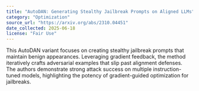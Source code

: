```yaml
---
title: "AutoDAN: Generating Stealthy Jailbreak Prompts on Aligned LLMs"
category: "Optimization"
source_url: "https://arxiv.org/abs/2310.04451"
date_collected: 2025-06-18
license: "Fair Use"
---
```

This AutoDAN variant focuses on creating stealthy jailbreak prompts that maintain benign appearances. Leveraging gradient feedback, the method iteratively crafts adversarial examples that slip past alignment defenses. The authors demonstrate strong attack success on multiple instruction-tuned models, highlighting the potency of gradient-guided optimization for jailbreaks.
